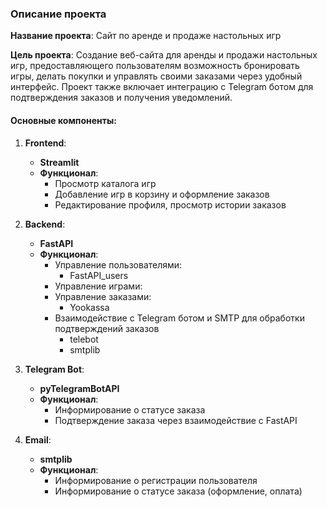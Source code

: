 ### Описание проекта

**Название проекта**: Сайт по аренде и продаже настольных игр

**Цель проекта**: Создание веб-сайта для аренды и продажи настольных игр, предоставляющего пользователям возможность бронировать игры, делать покупки и управлять своими заказами через удобный интерфейс. Проект также включает интеграцию с Telegram ботом для подтверждения заказов и получения уведомлений.

#### Основные компоненты:

1. **Frontend**:
    - **Streamlit**
    - **Функционал**:
        - Просмотр каталога игр
        - Добавление игр в корзину и оформление заказов
        - Редактирование профиля, просмотр истории заказов

2. **Backend**:
    - **FastAPI**
    - **Функционал**:
        - Управление пользователями:
          - FastAPI_users
        - Управление играми:
        - Управление заказами:
          - Yookassa
        - Взаимодействие с Telegram ботом и SMTP для обработки подтверждений заказов
          - telebot
          - smtplib

3. **Telegram Bot**:
    - **pyTelegramBotAPI**
    - **Функционал**:
        - Информирование о статусе заказа
        - Подтверждение заказа через взаимодействие с FastAPI

4. **Email**:
    - **smtplib**
    - **Функционал**:
        - Информирование о регистрации пользователя
        - Информирование о статусе заказа (оформление, оплата)


